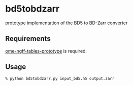 # bd5tobdzarr

prototype implementation of the BD5 to BD-Zarr converter

## Requirements

[ome-ngff-tables-prototype](https://github.com/kevinyamauchi/ome-ngff-tables-prototype) is required.

## Usage

`% python bd5tobdzarr.py input_bd5.h5 output.zarr`

